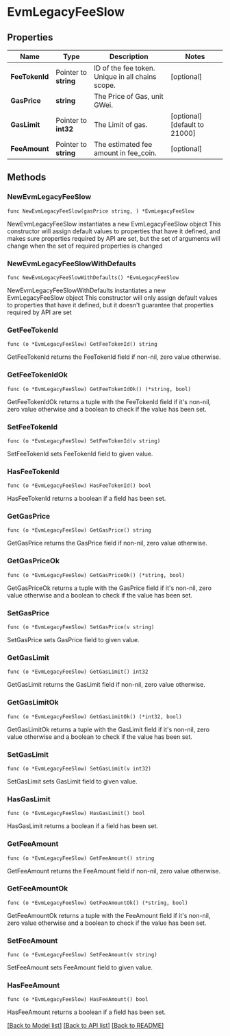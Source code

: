 # EvmLegacyFeeSlow

## Properties

Name | Type | Description | Notes
------------ | ------------- | ------------- | -------------
**FeeTokenId** | Pointer to **string** | ID of the fee token. Unique in all chains scope. | [optional] 
**GasPrice** | **string** | The Price of Gas, unit GWei. | 
**GasLimit** | Pointer to **int32** | The Limit of gas. | [optional] [default to 21000]
**FeeAmount** | Pointer to **string** | The estimated fee amount in fee_coin. | [optional] 

## Methods

### NewEvmLegacyFeeSlow

`func NewEvmLegacyFeeSlow(gasPrice string, ) *EvmLegacyFeeSlow`

NewEvmLegacyFeeSlow instantiates a new EvmLegacyFeeSlow object
This constructor will assign default values to properties that have it defined,
and makes sure properties required by API are set, but the set of arguments
will change when the set of required properties is changed

### NewEvmLegacyFeeSlowWithDefaults

`func NewEvmLegacyFeeSlowWithDefaults() *EvmLegacyFeeSlow`

NewEvmLegacyFeeSlowWithDefaults instantiates a new EvmLegacyFeeSlow object
This constructor will only assign default values to properties that have it defined,
but it doesn't guarantee that properties required by API are set

### GetFeeTokenId

`func (o *EvmLegacyFeeSlow) GetFeeTokenId() string`

GetFeeTokenId returns the FeeTokenId field if non-nil, zero value otherwise.

### GetFeeTokenIdOk

`func (o *EvmLegacyFeeSlow) GetFeeTokenIdOk() (*string, bool)`

GetFeeTokenIdOk returns a tuple with the FeeTokenId field if it's non-nil, zero value otherwise
and a boolean to check if the value has been set.

### SetFeeTokenId

`func (o *EvmLegacyFeeSlow) SetFeeTokenId(v string)`

SetFeeTokenId sets FeeTokenId field to given value.

### HasFeeTokenId

`func (o *EvmLegacyFeeSlow) HasFeeTokenId() bool`

HasFeeTokenId returns a boolean if a field has been set.

### GetGasPrice

`func (o *EvmLegacyFeeSlow) GetGasPrice() string`

GetGasPrice returns the GasPrice field if non-nil, zero value otherwise.

### GetGasPriceOk

`func (o *EvmLegacyFeeSlow) GetGasPriceOk() (*string, bool)`

GetGasPriceOk returns a tuple with the GasPrice field if it's non-nil, zero value otherwise
and a boolean to check if the value has been set.

### SetGasPrice

`func (o *EvmLegacyFeeSlow) SetGasPrice(v string)`

SetGasPrice sets GasPrice field to given value.


### GetGasLimit

`func (o *EvmLegacyFeeSlow) GetGasLimit() int32`

GetGasLimit returns the GasLimit field if non-nil, zero value otherwise.

### GetGasLimitOk

`func (o *EvmLegacyFeeSlow) GetGasLimitOk() (*int32, bool)`

GetGasLimitOk returns a tuple with the GasLimit field if it's non-nil, zero value otherwise
and a boolean to check if the value has been set.

### SetGasLimit

`func (o *EvmLegacyFeeSlow) SetGasLimit(v int32)`

SetGasLimit sets GasLimit field to given value.

### HasGasLimit

`func (o *EvmLegacyFeeSlow) HasGasLimit() bool`

HasGasLimit returns a boolean if a field has been set.

### GetFeeAmount

`func (o *EvmLegacyFeeSlow) GetFeeAmount() string`

GetFeeAmount returns the FeeAmount field if non-nil, zero value otherwise.

### GetFeeAmountOk

`func (o *EvmLegacyFeeSlow) GetFeeAmountOk() (*string, bool)`

GetFeeAmountOk returns a tuple with the FeeAmount field if it's non-nil, zero value otherwise
and a boolean to check if the value has been set.

### SetFeeAmount

`func (o *EvmLegacyFeeSlow) SetFeeAmount(v string)`

SetFeeAmount sets FeeAmount field to given value.

### HasFeeAmount

`func (o *EvmLegacyFeeSlow) HasFeeAmount() bool`

HasFeeAmount returns a boolean if a field has been set.


[[Back to Model list]](../README.md#documentation-for-models) [[Back to API list]](../README.md#documentation-for-api-endpoints) [[Back to README]](../README.md)



